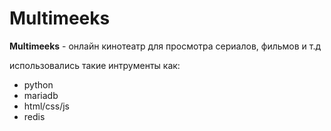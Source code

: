 # Multimeeks


**Multimeeks** - онлайн кинотеатр для просмотра сериалов, фильмов и т.д

использовались такие интрументы как:
 + python
 + mariadb
 + html/css/js
 + redis

 

